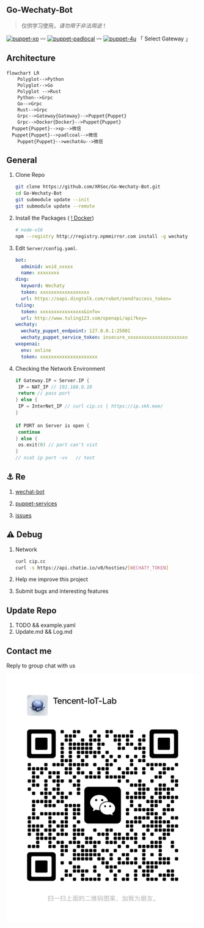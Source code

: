 ## Go-Wechaty-Bot

> 仅供学习使用，*请勿用于非法用途*！

[1]: https://img.shields.io/badge/puppet-xp-blue
[2]: https://img.shields.io/badge/puppet-padlocal-blue
[3]: https://img.shields.io/badge/puppet-4u-blue
[5]: https://github.com/XRSec/Go-Wechaty-Bot-XP
[6]: https://github.com/XRSec/Go-Wechaty-Bot/tree/main/padlocal#go-wechaty-bot-padlcoal-protocol
[7]: https://github.com/XRSec/Go-Wechaty-Bot/tree/main/4u#go-wechaty-bot-4u-protocol

[![puppet-xp][1]][5] 〰️ [![puppet-padlocal][2]][6] 〰️ [![puppet-4u][3]][7] 「 Select Gateway 」

## Architecture

```mermaid
flowchart LR
    Polyglot-->Python
    Polyglot-->Go
    Polyglot -->Rust
    Python-->Grpc
    Go-->Grpc
    Rust-->Grpc
    Grpc-->Gateway{Gateway}-->Puppet{Puppet}
    Grpc-->Docker{Docker}-->Puppet{Puppet}
  Puppet{Puppet}-->xp-->微信
  Puppet{Puppet}-->padlcoal-->微信
    Puppet{Puppet}-->wechat4u-->微信
```

## General

1. Clone Repo

   ```bash
   git clone https://github.com/XRSec/Go-Wechaty-Bot.git
   cd Go-Wechaty-Bot
   git submodule update --init
   git submodule update --remote
   ```

2. Install the Packages ( [! Docker](https://github.com/XRSec/Go-Wechaty-Bot/blob/main/padlocal/wechatyGateway.sh))

   ```bash
   # node-v16
   npm --registry http://registry.npmmirror.com install -g wechaty
   ```

3. Edit `Server/config.yaml`.

   ```yaml
   bot:
     adminid: wxid_xxxxx
     name: xxxxxxxx
   ding:
     keyword: Wechaty
     token: xxxxxxxxxxxxxxxxxx
     url: https://oapi.dingtalk.com/robot/send?access_token=
   tuling:
     token: xxxxxxxxxxxxxxxx&info=
     url: http://www.tuling123.com/openapi/api?key=
   wechaty:
     wechaty_puppet_endpoint: 127.0.0.1:25001
     wechaty_puppet_service_token: insecure_xxxxxxxxxxxxxxxxxxxxxx
   wxopenai:
     env: online
     token: xxxxxxxxxxxxxxxxxxxxx
   ```

4. Checking the Network Environment

   ```go
   if Gateway.IP = Server.IP {
    IP = NAT_IP // 192.168.0.10
    return // pass port
   } else {
    IP = InterNet_IP // curl cip.cc | https://ip.skk.moe/
   }
   
   if PORT on Server is open {
    continue
   } else {
    os.exit(0) // port can't vist
   }
   // ncat ip port -vv   // test
   ```

## ⚓️ Re

1. [wechat-bot](https://github.com/cixingguangming55555/wechat-bot/blob/master/pic/doc.md)

2. [puppet-services](https://wechaty.js.org/docs/puppet-services/diy/#all-in-one-command)

3. [issues](https://github.com/wechaty/puppet-xp/issues/38)

## ⚠️ Debug

1. Network

   ```bash
   curl cip.cc
   curl -s https://api.chatie.io/v0/hosties/[WECHATY_TOKEN]
   ```

2. Help me improve this project

3. Submit bugs and interesting features

## Update Repo

1. TODO && example.yaml
2. Update.md && Log.md

## Contact me

Reply to group chat with us

![wxid: Tencent-IoT-Lab](Image/bot.jpg)
